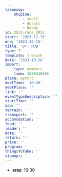 ```yaml
---
taxonomy:
    skupina:
        - zaci2
        - dorost
        - hobby
id: 2023-race_2022
start: '2023-12-15'
end: '2023-12-15'
title: 'D+: NOB'
type: T
template: trenink
date: '2023-10-26'
import:
    type: members
    time: 1698316206
place: Bystrc
meetTime: '16:30'
meetPlace: ''
link: ''
eventTypeDescription: ''
startTime: ''
map: ''
terrain: ''
transport: ''
accomodation: ''
food: ''
leader: ''
note: ''
return: ''
price: ''
program: ''
thingsToTake: ''
signups: ''
---
```


* **sraz**: 16:30

